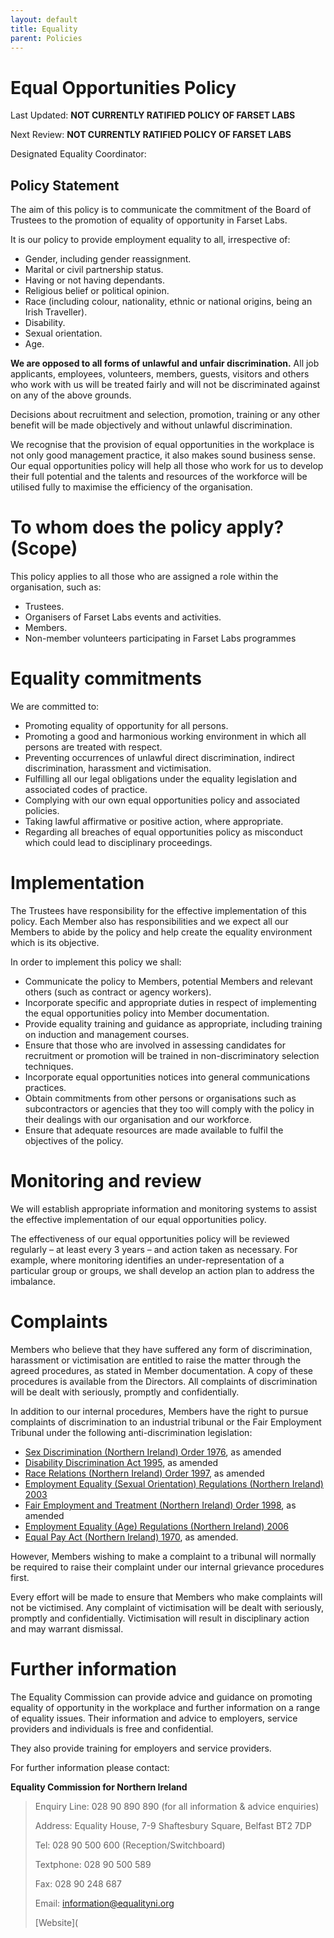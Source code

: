 ```yaml
---
layout: default
title: Equality
parent: Policies
---
```


# Equal Opportunities Policy

Last Updated: **NOT CURRENTLY RATIFIED  POLICY OF FARSET LABS**

Next Review: **NOT CURRENTLY RATIFIED  POLICY OF FARSET LABS**

Designated Equality Coordinator: 

## Policy Statement

The aim of this policy is to communicate the commitment of the Board of Trustees to the promotion of equality of opportunity in Farset Labs.

It is our policy to provide employment equality to all, irrespective of:

* Gender, including gender reassignment.
* Marital or civil partnership status.
* Having or not having dependants.
* Religious belief or political opinion.
* Race (including colour, nationality, ethnic or national origins, being an Irish Traveller).
* Disability.
* Sexual orientation.
* Age.

**We are opposed to all forms of unlawful and unfair discrimination.** All job applicants, employees, volunteers, members, guests, visitors and others who work with us will be treated fairly and will not be discriminated against on any of the above grounds. 

Decisions about recruitment and selection, promotion, training or any other benefit will be made objectively and without unlawful discrimination.

We recognise that the provision of equal opportunities in the workplace is not only good management practice, it also makes sound business sense. Our equal opportunities policy will help all those who work for us to develop their full potential and the talents and resources of the workforce will be utilised fully to maximise the efficiency of the organisation.

# To whom does the policy apply? (Scope)

This policy applies to all those who are assigned a role within the organisation, such as:

* Trustees.
* Organisers of Farset Labs events and activities.
* Members.
* Non-member volunteers participating in Farset Labs programmes

# Equality commitments

We are committed to:

* Promoting equality of opportunity for all persons.
* Promoting a good and harmonious working environment in which all persons are treated with respect.
* Preventing occurrences of unlawful direct discrimination, indirect discrimination, harassment and victimisation.
* Fulfilling all our legal obligations under the equality legislation and associated codes of practice.
* Complying with our own equal opportunities policy and associated policies.
* Taking lawful affirmative or positive action, where appropriate.
* Regarding all breaches of equal opportunities policy as misconduct which could lead to disciplinary proceedings.

# Implementation

The Trustees have responsibility for the effective implementation of this policy. Each Member also has responsibilities and we expect all our Members to abide by the policy and help create the equality environment which is its objective.

In order to implement this policy we shall:

* Communicate the policy to Members, potential Members and relevant others (such as contract or agency workers).
* Incorporate specific and appropriate duties in respect of implementing the equal opportunities policy into Member documentation.
* Provide equality training and guidance as appropriate, including training on induction and management courses.
* Ensure that those who are involved in assessing candidates for recruitment or promotion will be trained in non-discriminatory selection techniques.
* Incorporate equal opportunities notices into general communications practices.
* Obtain commitments from other persons or organisations such as subcontractors or agencies that they too will comply with the policy in their dealings with our organisation and our workforce.
* Ensure that adequate resources are made available to fulfil the objectives of the policy.

# Monitoring and review

We will establish appropriate information and monitoring systems to assist the effective implementation of our equal opportunities policy.

The effectiveness of our equal opportunities policy will be reviewed regularly – at least every 3 years – and action taken as necessary. For example, where monitoring identifies an under-representation of a particular group or groups, we shall develop an action plan to address the imbalance.

# Complaints

Members who believe that they have suffered any form of discrimination, harassment or victimisation are entitled to raise the matter through the agreed procedures, as stated in Member documentation. A copy of these procedures is available from the Directors. All complaints of discrimination will be dealt with seriously, promptly and confidentially.

In addition to our internal procedures, Members have the right to pursue complaints of discrimination to an industrial tribunal or the Fair Employment Tribunal under the following anti-discrimination legislation:

* [Sex Discrimination (Northern Ireland) Order 1976](https://www.legislation.gov.uk/nisi/1976/1042/contents), as amended
* [Disability Discrimination Act 1995](https://www.legislation.gov.uk/ukpga/1995/50/contents), as amended
* [Race Relations (Northern Ireland) Order 1997](https://www.legislation.gov.uk/nisr/2012/263/contents/made), as amended
* [Employment Equality (Sexual Orientation) Regulations (Northern Ireland) 2003](https://www.legislation.gov.uk/uksi/2004/2519/contents/made)
* [Fair Employment and Treatment (Northern Ireland) Order 1998](https://www.legislation.gov.uk/nisi/1998/3162/contents), as amended
* [Employment Equality (Age) Regulations (Northern Ireland) 2006](https://www.legislation.gov.uk/nisr/2006/261/contents/made)
* [Equal Pay Act (Northern Ireland) 1970](https://www.legislation.gov.uk/apni/1970/32/contents), as amended.

However, Members wishing to make a complaint to a tribunal will normally be required to raise their complaint under our internal grievance procedures first.

Every effort will be made to ensure that Members who make complaints will not be victimised. Any complaint of victimisation will be dealt with seriously, promptly and confidentially. Victimisation will result in disciplinary action and may warrant dismissal.

# Further information

The Equality Commission can provide advice and guidance on promoting equality of opportunity in the workplace and further information on a range of equality issues. Their information and advice to employers, service providers and individuals is free and confidential.

They also provide training for employers and service providers.

For further information please contact:

**Equality Commission for Northern Ireland**

> Enquiry Line: 028 90 890 890 (for all information & advice enquiries)
> 
> Address: Equality House, 7-9 Shaftesbury Square, Belfast BT2 7DP
> 
> Tel: 028 90 500 600 (Reception/Switchboard)
> 
> Textphone: 028 90 500 589
> 
> Fax: 028 90 248 687
> 
> Email: [information@equalityni.org](mailto:information@equalityni.org)
> 
> [Website](